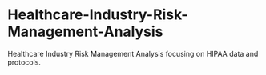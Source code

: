 # Healthcare-Industry-Risk-Management-Analysis
Healthcare Industry Risk Management Analysis focusing on HIPAA data and protocols.
